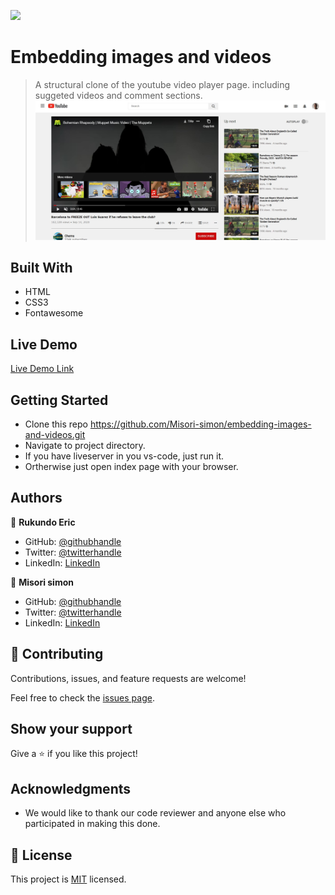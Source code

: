 
![](https://img.shields.io/badge/Microverse-blueviolet)
# Embedding images and videos
> A structural clone of the youtube video player page. including suggeted videos and comment sections.
![screenshot](./screen-shot.jpg)


## Built With

- HTML
- CSS3
- Fontawesome

## Live Demo

[Live Demo Link](https://misori-simon.github.io/embedding-images-and-videos/.)

## Getting Started

* Clone this repo https://github.com/Misori-simon/embedding-images-and-videos.git
* Navigate to project directory.
* If you have liveserver in you vs-code, just run it.
* Ortherwise just open index page with your browser.

## Authors

👤 **Rukundo Eric**
  - GitHub: [@githubhandle](https://github.com/rukundoeric)
  - Twitter: [@twitterhandle](https://twitter.com/rukundoeric005)
  - LinkedIn: [LinkedIn](https://www.linkedin.com/in/rukundo-eric-000bba181/)

👤 **Misori simon**
  - GitHub: [@githubhandle](https://github.com/Misori-simon/)
  - Twitter: [@twitterhandle](https://twitter.com/misori_simon)
  - LinkedIn: [LinkedIn](https://cm.linkedin.com/in/misori-simon-05906219b)

## 🤝 Contributing

Contributions, issues, and feature requests are welcome!

Feel free to check the [issues page](issues/).


## Show your support

Give a ⭐️ if you like this project!

## Acknowledgments

- We would like to thank our code reviewer and anyone else who participated in making this done.

## 📝 License

This project is [MIT](lic.url) licensed.
